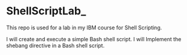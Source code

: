# ShellScriptLab_
This repo is used for a lab in my IBM course for Shell Scripting. 

I will create and execute a simple Bash shell script. 
I will Implement the shebang directive in a Bash shell script.


